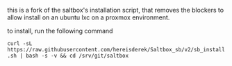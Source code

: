 this is a fork of the saltbox's installation script, that removes the blockers to allow install on an ubuntu lxc on a proxmox environment.


to install, run the following command

`curl -sL https://raw.githubusercontent.com/hereisderek/Saltbox_sb/v2/sb_install.sh | bash -s -v && cd /srv/git/saltbox`